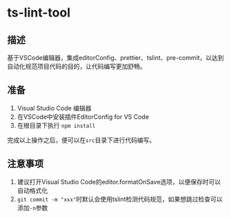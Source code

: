# ts-lint-tool

## 描述

基于VSCode编辑器，集成editorConfig、prettier、tslint、pre-commit，以达到自动化规范项目代码的目的，让代码编写更加舒畅。

## 准备

1. Visual Studio Code 编辑器
2. 在VSCode中安装插件EditorConfig for VS Code
3. 在根目录下执行 ```npm install```

完成以上操作之后，便可以在```src```目录下进行代码编写。

## 注意事项

1. 建议打开Visual Studio Code的editor.formatOnSave选项，以便保存时可以自动格式化
2. ```git commit -m "xxx"```时默认会使用tslint检测代码规范，如果想跳过检查可以添加```-n```参数

